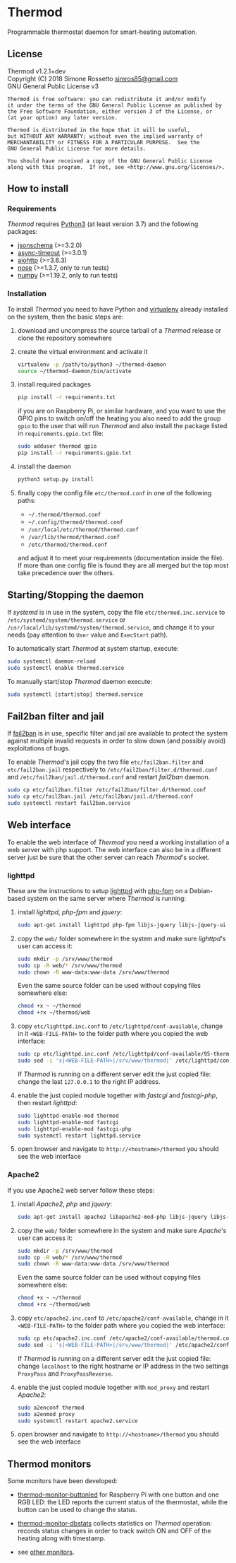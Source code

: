 # Thermod
Programmable thermostat daemon for smart-heating automation.

## License
Thermod v1.2.1+dev<br/>
Copyright (C) 2018 Simone Rossetto <simros85@gmail.com><br/>
GNU General Public License v3

    Thermod is free software: you can redistribute it and/or modify
    it under the terms of the GNU General Public License as published by
    the Free Software Foundation, either version 3 of the License, or
    (at your option) any later version.

    Thermod is distributed in the hope that it will be useful,
    but WITHOUT ANY WARRANTY; without even the implied warranty of
    MERCHANTABILITY or FITNESS FOR A PARTICULAR PURPOSE.  See the
    GNU General Public License for more details.

    You should have received a copy of the GNU General Public License
    along with this program.  If not, see <http://www.gnu.org/licenses/>.


## How to install

### Requirements
*Thermod* requires [Python3](https://www.python.org/) (at least version 3.7)
and the following packages:

 - [jsonschema](https://pypi.python.org/pypi/jsonschema) (>=3.2.0)
 - [async-timeout](https://github.com/aio-libs/async-timeout) (>=3.0.1)
 - [aiohttp](https://aiohttp.readthedocs.io/) (>=3.6.3)
 - [nose](http://nose.readthedocs.io/) (>=1.3.7, only to run tests)
 - [numpy](http://www.numpy.org/) (>=1.19.2, only to run tests)

### Installation
To install *Thermod* you need to have Python and [virtualenv](https://virtualenv.pypa.io/en/stable/)
already installed on the system, then the basic steps are:

 1. download and uncompress the source tarball of a *Thermod* release or clone
    the repository somewhere

 2. create the virtual environment and activate it

       ```bash
       virtualenv -p /path/to/python3 ~/thermod-daemon
       source ~/thermod-daemon/bin/activate
       ```

 3. install required packages

       ```bash
       pip install -r requirements.txt
       ```

    if you are on Raspberry Pi, or similar hardware, and you want to use
    the GPIO pins to switch on/off the heating you also need to add
		the group `gpio` to the user that will run *Thermod* and also
		install the package listed in `requirements.gpio.txt` file:

       ```bash
       sudo adduser thermod gpio
       pip install -r requirements.gpio.txt
       ```

 5. install the daemon

      ```bash
      python3 setup.py install
      ```

 6. finally copy the config file `etc/thermod.conf` in
    one of the following paths:

    - `~/.thermod/thermod.conf`
    - `~/.config/thermod/thermod.conf`
    - `/usr/local/etc/thermod/thermod.conf`
    - `/var/lib/thermod/thermod.conf`
    - `/etc/thermod/thermod.conf`

    and adjust it to meet your requirements (documentation inside the file).
    If more than one config file is found they are all merged but the top
    most take precedence over the others.


## Starting/Stopping the daemon
If *systemd* is in use in the system, copy the file `etc/thermod.inc.service`
to `/etc/systemd/system/thermod.service` or `/usr/local/lib/systemd/system/thermod.service`,
and change it to your needs (pay attention to `User` value and `ExecStart` path).

To automatically start *Thermod* at system startup, execute:

```bash
sudo systemctl daemon-reload
sudo systemctl enable thermod.service
```

To manually start/stop *Thermod* daemon execute:

```bash
sudo systemctl [start|stop] thermod.service
```


## Fail2ban filter and jail
If [fail2ban](https://www.fail2ban.org/) is in use, specific filter and jail
are available to protect the system against multiple invalid requests
in order to slow down (and possibly avoid) exploitations of bugs.

To enable *Thermod*'s jail copy the two file `etc/fail2ban.filter` and
`etc/fail2ban.jail` respectively to `/etc/fail2ban/filter.d/thermod.conf` and
`/etc/fail2ban/jail.d/thermod.conf` and restart *fail2ban* daemon.

```bash
sudo cp etc/fail2ban.filter /etc/fail2ban/filter.d/thermod.conf
sudo cp etc/fail2ban.jail /etc/fail2ban/jail.d/thermod.conf
sudo systemctl restart fail2ban.service
```


## Web interface
To enable the web interface of *Thermod* you need a working installation of a
web server with php support. The web interface can also be in a different server
just be sure that the other server can reach *Thermod*'s socket.

### lighttpd
These are the instructions to setup [lighttpd](https://www.lighttpd.net/) with
[php-fpm](https://www.php.net/manual/en/install.fpm.php) on a Debian-based system
on the same server where *Thermod* is running:

1. install *lighttpd*, *php-fpm* and *jquery*:

      ```bash
      sudo apt-get install lighttpd php-fpm libjs-jquery libjs-jquery-ui
      ```

2. copy the `web/` folder somewhere in the system and make sure *lighttpd*'s user
   can access it:

      ```bash
      sudo mkdir -p /srv/www/thermod
      sudo cp -R web/* /srv/www/thermod
      sudo chown -R www-data:www-data /srv/www/thermod
      ```

   Even the same source folder can be used without copying files somewhere else:

      ```bash
      chmod +x ~ ~/thermod
      chmod +rx ~/thermod/web
      ```

3. copy `etc/lighttpd.inc.conf` to `/etc/lighttpd/conf-available`, change in
   it `<WEB-FILE-PATH>` to the folder path where you copied the web interface:

      ```bash
      sudo cp etc/lighttpd.inc.conf /etc/lighttpd/conf-available/95-thermod.conf
      sudo sed -i 's|<WEB-FILE-PATH>|/srv/www/thermod|' /etc/lighttpd/conf-available/95-thermod.conf
      ```

   If *Thermod* is running on a different server edit the just copied file: change the
   last `127.0.0.1` to the right IP address.

4. enable the just copied module together with *fastcgi* and *fastcgi-php*,
   then restart *lighttpd*:

      ```bash
      sudo lighttpd-enable-mod thermod
      sudo lighttpd-enable-mod fastcgi
      sudo lighttpd-enable-mod fastcgi-php
      sudo systemctl restart lighttpd.service
      ```

5. open browser and navigate to `http://<hostname>/thermod` you should see the web interface

### Apache2
If you use Apache2 web server follow these steps:

1. install *Apache2*, *php* and *jquery*:

      ```bash
      sudo apt-get install apache2 libapache2-mod-php libjs-jquery libjs-jquery-ui
      ```

2. copy the `web/` folder somewhere in the system and make sure *Apache*'s user
   can access it:

      ```bash
      sudo mkdir -p /srv/www/thermod
      sudo cp -R web/* /srv/www/thermod
      sudo chown -R www-data:www-data /srv/www/thermod
      ```

   Even the same source folder can be used without copying files somewhere else:

      ```bash
      chmod +x ~ ~/thermod
      chmod +rx ~/thermod/web
      ```

3. copy `etc/apache2.inc.conf` to `/etc/apache2/conf-available`, change in
   it `<WEB-FILE-PATH>` to the folder path where you copied the web interface:

      ```bash
      sudo cp etc/apache2.inc.conf /etc/apache2/conf-available/thermod.conf
      sudo sed -i 's|<WEB-FILE-PATH>|/srv/www/thermod|' /etc/apache2/conf-available/thermod.conf
      ```

   If *Thermod* is running on a different server edit the just copied file: change
   `localhost` to the right hostname or IP address in the two settings `ProxyPass`
   and `ProxyPassReverse`.

4. enable the just copied module together with `mod_proxy` and restart *Apache2*:

      ```bash
      sudo a2enconf thermod
      sudo a2enmod proxy
      sudo systemctl restart apache2.service
      ```

5. open browser and navigate to `http://<hostname>/thermod` you should see the web interface


## Thermod monitors
Some monitors have been developed:

 - [thermod-monitor-buttonled](https://github.com/droscy/thermod-monitor-buttonled)
   for Raspberry Pi with one button and one RGB LED: the LED reports the current
   status of the thermostat, while the button can be used to change the status.

 - [thermod-monitor-dbstats](https://github.com/droscy/thermod-monitor-dbstats)
   collects statistics on *Thermod* operation: records status changes in order to
   track switch ON and OFF of the heating along with timestamp.

 - see [other monitors](https://github.com/search?q=user%3Adroscy+thermod).

